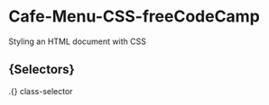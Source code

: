 # Cafe-Menu-CSS-freeCodeCamp
Styling an HTML document with CSS

## {Selectors}
  .{} class-selector
